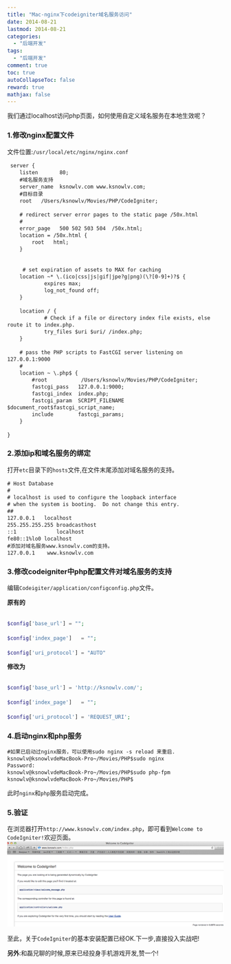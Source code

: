 ```yaml
---
title: "Mac-nginx下codeigniter域名服务访问"
date: 2014-08-21
lastmod: 2014-08-21
categories:
  - "后端开发"
tags:
  - "后端开发"
comment: true
toc: true
autoCollapseToc: false
reward: true
mathjax: false
---
```


我们通过localhost访问php页面，如何使用自定义域名服务在本地生效呢？


### 1.修改nginx配置文件

文件位置:`/usr/local/etc/nginx/nginx.conf`

     server {
        listen       80;
        #域名服务支持
        server_name  ksnowlv.com www.ksnowlv.com;
        #目标目录
        root   /Users/ksnowlv/Movies/PHP/CodeIgniter;

        # redirect server error pages to the static page /50x.html
        #
        error_page   500 502 503 504  /50x.html;
        location = /50x.html {
            root   html;
        }


         # set expiration of assets to MAX for caching
        location ~* \.(ico|css|js|gif|jpe?g|png)(\?[0-9]+)?$ {
                expires max;
                log_not_found off;
        }

        location / {
                # Check if a file or directory index file exists, else route it to index.php.
                try_files $uri $uri/ /index.php;
        }

        # pass the PHP scripts to FastCGI server listening on 127.0.0.1:9000
        #
        location ~ \.php$ {
            #root           /Users/ksnowlv/Movies/PHP/CodeIgniter;
            fastcgi_pass   127.0.0.1:9000;
            fastcgi_index  index.php;
            fastcgi_param  SCRIPT_FILENAME $document_root$fastcgi_script_name;
            include        fastcgi_params;
        }

    }

### 2.添加ip和域名服务的绑定

 打开`etc`目录下的`hosts`文件,在文件末尾添加对域名服务的支持。
 
    
    # Host Database
    #
    # localhost is used to configure the loopback interface
    # when the system is booting.  Do not change this entry.
    ##
    127.0.0.1	localhost
    255.255.255.255	broadcasthost
    ::1             localhost 
    fe80::1%lo0	localhost
    #添加对域名服务www.ksnowlv.com的支持。
    127.0.0.1	 www.ksnowlv.com  

### 3.修改codeigniter中php配置文件对域名服务的支持

编辑`Codeigiter/application/configconfig.php`文件。

**原有的**

``` php

$config['base_url']	= "";

$config['index_page'] 	= "";

$config['uri_protocol']	= "AUTO"

```

**修改为**

``` php

$config['base_url']	= 'http://ksnowlv.com/';

$config['index_page'] 	= "";

$config['uri_protocol']	= 'REQUEST_URI';

```

### 4.启动nginx和php服务
    #如果已启动过nginx服务，可以使用sudo nginx -s reload 来重启.
    ksnowlv@ksnowlvdeMacBook-Pro~/Movies/PHP$sudo nginx
    Password:
    ksnowlv@ksnowlvdeMacBook-Pro~/Movies/PHP$sudo php-fpm
    ksnowlv@ksnowlvdeMacBook-Pro~/Movies/PHP$
 此时`nginx`和`php`服务启动完成。
 
### 5.验证

在浏览器打开`http://www.ksnowlv.com/index.php`，即可看到`Welcome to CodeIgniter!`欢迎页面。
![image](/images/post/2014-08-21-mac-nginx-xia-codeigniteryu-ming-fu-wu-fang-wen/codeigniter_url_page.png) 

至此，关于`CodeIgniter`的基本安装配置已经OK.下一步,直接投入实战吧!

**另外**:和磊兄聊的时候,原来已经投身手机游戏开发,赞一个!

       
      
    
